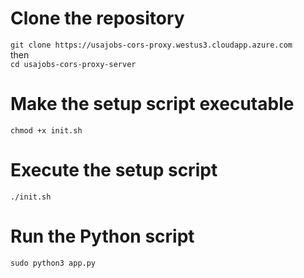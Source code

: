# Clone the repository
```git clone https://usajobs-cors-proxy.westus3.cloudapp.azure.com```<br>
then<br>
```cd usajobs-cors-proxy-server```

# Make the setup script executable
```chmod +x init.sh```

# Execute the setup script
```./init.sh```

# Run the Python script
```sudo python3 app.py```
